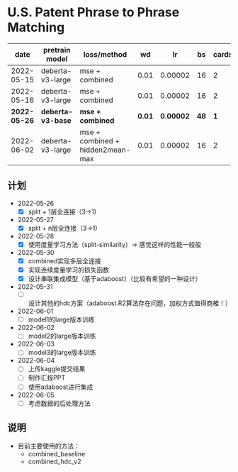# U.S. Patent Phrase to Phrase Matching

| date | pretrain model | loss/method | wd | lr | bs | cards | fold | CV | Pub |
| - | - | - | - | - | - | - | - | - | - |
| 2022-05-15 | deberta-v3-large | mse + combined | 0.01 | 0.00002 | 16 | 2 | 5 | 0.8539 | 0.8326 |
| 2022-05-16 | deberta-v3-large | mse + combined | 0.01 | 0.00002 | 16 | 2 | 10 | 0.8588 | 0.8351 |
| **2022-05-26** | **deberta-v3-base** | **mse + combined** | **0.01** | **0.00002** | **48** | **1** | **5** | **0.8516** | **0.8214** | 
| 2022-06-02 | deberta-v3-large | mse + combined + hidden2mean-max | 0.01 | 0.00002 | 16 | 2 | 10 | 0.8576 | 0.8350 |

## 计划

- 2022-05-26
    - [x] split + 1层全连接（3->1)
- 2022-05-27
    - [x] split + n层全连接（3->1)
- 2022-05-28
    - [x] 使用度量学习方法（split-similarity）-> 感觉这样的性能一般般
- 2022-05-30
    - [x] combined实现多层全连接
    - [x] 实现连续度量学习的损失函数
    - [x] 设计串联集成模型（基于adaboost）（比较有希望的一种设计）
- 2022-05-31
    - [ ] 设计其他的hdc方案（adaboost.R2算法存在问题，加权方式值得商榷！）
- 2022-06-01
    - [ ] model1的large版本训练
- 2022-06-02
    - [ ] model2的large版本训练
- 2022-06-03
    - [ ] model3的large版本训练
- 2022-06-04
    - [ ] 上传kaggle提交结果
    - [ ] 制作汇报PPT
    - [ ] 使用adaboost进行集成
- 2022-06-05
    - [ ] 考虑数据的后处理方法

## 说明

- 目前主要使用的方法：
    - combined_baseline
    - combined_hdc_v2